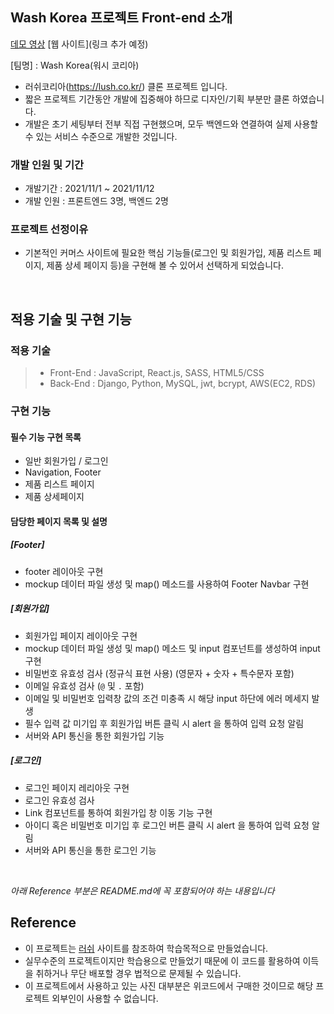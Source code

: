 ## Wash Korea 프로젝트 Front-end 소개

[데모 영상](https://drive.google.com/file/d/1BbsvlZo2QaIZrlAps9iEAxLlXMc7TCYO/view?usp=sharing)
[웹 사이트](링크 추가 예정)

[팀명] : Wash Korea(워시 코리아)

- 러쉬코리아(https://lush.co.kr/) 클론 프로젝트 입니다.
- 짧은 프로젝트 기간동안 개발에 집중해야 하므로 디자인/기획 부분만 클론 하였습니다.
- 개발은 초기 세팅부터 전부 직접 구현했으며, 모두 백엔드와 연결하여 실제 사용할 수 있는 서비스 수준으로 개발한 것입니다.

### 개발 인원 및 기간

- 개발기간 : 2021/11/1 ~ 2021/11/12
- 개발 인원 : 프론트엔드 3명, 백엔드 2명

### 프로젝트 선정이유

- 기본적인 커머스 사이트에 필요한 핵심 기능들(로그인 및 회원가입, 제품 리스트 페이지, 제품 상세 페이지 등)을 구현해 볼 수 있어서 선택하게 되었습니다.

<br>

## 적용 기술 및 구현 기능

### 적용 기술

> - Front-End : JavaScript, React.js, SASS, HTML5/CSS
> - Back-End : Django, Python, MySQL, jwt, bcrypt, AWS(EC2, RDS)

### 구현 기능

#### 필수 기능 구현 목록

- 일반 회원가입 / 로그인
- Navigation, Footer
- 제품 리스트 페이지
- 제품 상세페이지

#### 담당한 페이지 목록 및 설명

##### [Footer]

- footer 레이아웃 구현
- mockup 데이터 파일 생성 및 map() 메소드를 사용하여 Footer Navbar 구현

##### [회원가입]

- 회원가입 페이지 레이아웃 구현
- mockup 데이터 파일 생성 및 map() 메소드 및 input 컴포넌트를 생성하여 input 구현
- 비밀번호 유효성 검사 (정규식 표현 사용) (영문자 + 숫자 + 특수문자 포함)
- 이메일 유효성 검사 (`@` 및 `.` 포함)
- 이메일 및 비밀번호 입력창 값의 조건 미충족 시 해당 input 하단에 에러 메세지 발생
- 필수 입력 값 미기입 후 회원가입 버튼 클릭 시 alert 을 통하여 입력 요청 알림
- 서버와 API 통신을 통한 회원가입 기능

##### [로그인]

- 로그인 페이지 레리아웃 구현
- 로그인 유효성 검사
- Link 컴포넌트를 통하여 회원가입 창 이동 기능 구현
- 아이디 혹은 비밀번호 미기입 후 로그인 버튼 클릭 시 alert 을 통하여 입력 요청 알림
- 서버와 API 통신을 통한 로그인 기능

<br>

_아래 Reference 부분은 README.md에 꼭 포함되어야 하는 내용입니다_

## Reference

- 이 프로젝트는 [러쉬](https://lush.co.kr/) 사이트를 참조하여 학습목적으로 만들었습니다.
- 실무수준의 프로젝트이지만 학습용으로 만들었기 때문에 이 코드를 활용하여 이득을 취하거나 무단 배포할 경우 법적으로 문제될 수 있습니다.
- 이 프로젝트에서 사용하고 있는 사진 대부분은 위코드에서 구매한 것이므로 해당 프로젝트 외부인이 사용할 수 없습니다.
